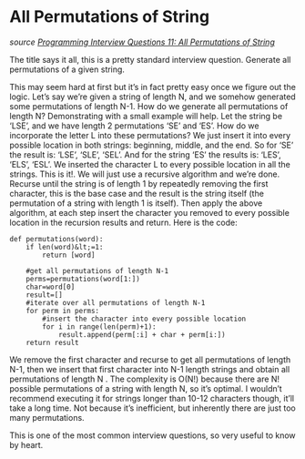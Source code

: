 # All Permutations of String

_source [Programming Interview Questions 11: All Permutations of String](http://www.ardendertat.com/2011/10/28/programming-interview-questions-11-all-permutations-of-string/)_

The title says it all, this is a pretty standard interview question. Generate all permutations of a given string.

This may seem hard at first but it’s in fact pretty easy once we figure out the logic. Let’s say we’re given a string of length N, and we somehow generated some permutations of length N-1. How do we generate all permutations of length N? Demonstrating with a small example will help. Let the string be ‘LSE’, and we have length 2 permutations ‘SE’ and ‘ES’. How do we incorporate the letter L into these permutations? We just insert it into every possible location in both strings: beginning, middle, and the end. So for ‘SE’ the result is: ‘LSE’, ‘SLE’, ‘SEL’. And for the string ‘ES’ the results is: ‘LES’, ‘ELS’, ‘ESL’. We inserted the character L to every possible location in all the strings. This is it!. We will just use a recursive algorithm and we’re done. Recurse until the string is of length 1 by repeatedly removing the first character, this is the base case and the result is the string itself (the permutation of a string with length 1 is itself). Then apply the above algorithm, at each step insert the character you removed to every possible location in the recursion results and return. Here is the code:

```
def permutations(word):
    if len(word)&lt;=1:
        return [word]

    #get all permutations of length N-1
    perms=permutations(word[1:])
    char=word[0]
    result=[]
    #iterate over all permutations of length N-1
    for perm in perms:
        #insert the character into every possible location
        for i in range(len(perm)+1):
            result.append(perm[:i] + char + perm[i:])
    return result
```

We remove the first character and recurse to get all permutations of length N-1, then we insert that first character into N-1 length strings and obtain all permutations of length N . The complexity is O(N!) because there are N! possible permutations of a string with length N, so it’s optimal. I wouldn’t recommend executing it for strings longer than 10-12 characters though, it’ll take a long time. Not because it’s inefficient, but inherently there are just too many permutations.

This is one of the most common interview questions, so very useful to know by heart.

